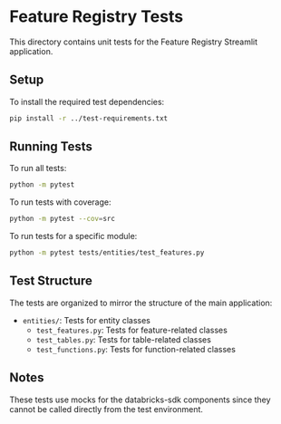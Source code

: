 # Feature Registry Tests

This directory contains unit tests for the Feature Registry Streamlit application.

## Setup

To install the required test dependencies:

```bash
pip install -r ../test-requirements.txt
```

## Running Tests

To run all tests:

```bash
python -m pytest
```

To run tests with coverage:

```bash
python -m pytest --cov=src
```

To run tests for a specific module:

```bash
python -m pytest tests/entities/test_features.py
```

## Test Structure

The tests are organized to mirror the structure of the main application:

- `entities/`: Tests for entity classes
  - `test_features.py`: Tests for feature-related classes
  - `test_tables.py`: Tests for table-related classes
  - `test_functions.py`: Tests for function-related classes

## Notes

These tests use mocks for the databricks-sdk components since they cannot be called directly from the test environment.